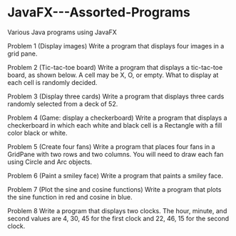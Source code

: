 # JavaFX---Assorted-Programs
Various Java programs using JavaFX

Problem 1 (Display images) Write a program that displays four images in a grid pane.

Problem 2 (Tic-tac-toe board) Write a program that displays a tic-tac-toe board, as shown below. A cell may be X, O, or empty. What to display at each cell is randomly decided.

Problem 3 (Display three cards) Write a program that displays three cards randomly selected from a deck of 52.

Problem 4 (Game: display a checkerboard) Write a program that displays a checkerboard in which each white and black cell is a Rectangle with a fill color black or white.

Problem 5 (Create four fans) Write a program that places four fans in a GridPane with two rows and two columns.  You will need to draw each fan using Circle and Arc objects.

Problem 6 (Paint a smiley face) Write a program that paints a smiley face.

Problem 7 (Plot the sine and cosine functions) Write a program that plots the sine function in red and cosine in blue.

Problem 8 Write a program that displays two clocks. The hour, minute, and second values are 4, 30, 45 for the first clock and 22, 46, 15 for the second clock.
